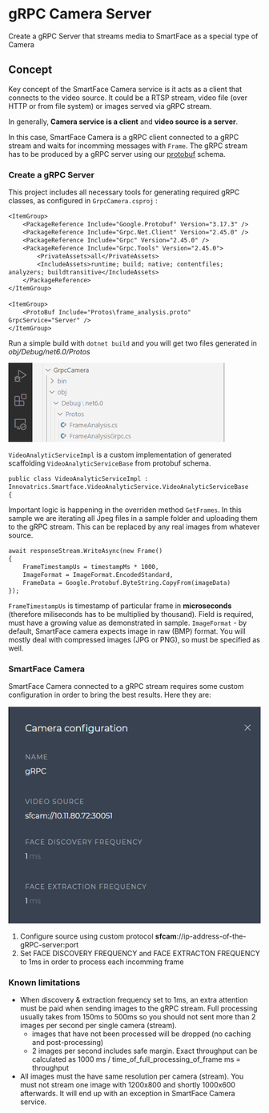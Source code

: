 # gRPC Camera Server
Create a gRPC Server that streams media to SmartFace as a special type of Camera

## Concept
Key concept of the SmartFace Camera service is it acts as a client that connects to the video source. It could be a RTSP stream, video file (over HTTP or from file system) or images served via gRPC stream. 

In generally, **Camera service is a client** and **video source is a server**.

In this case, SmartFace Camera is a gRPC client connected to a gRPC stream and waits for incomming messages with `Frame`. The gRPC stream has to be produced by a gRPC server using our <a href="protos/frame_analysis.proto" >protobuf</a> schema.

### Create a gRPC Server
This project includes all necessary tools for generating required gRPC classes, as configured in `GrpcCamera.csproj` :

```
<ItemGroup>
    <PackageReference Include="Google.Protobuf" Version="3.17.3" />
    <PackageReference Include="Grpc.Net.Client" Version="2.45.0" />
    <PackageReference Include="Grpc" Version="2.45.0" />
    <PackageReference Include="Grpc.Tools" Version="2.45.0">
        <PrivateAssets>all</PrivateAssets>
        <IncludeAssets>runtime; build; native; contentfiles; analyzers; buildtransitive</IncludeAssets>
    </PackageReference>
</ItemGroup>

<ItemGroup>
    <ProtoBuf Include="Protos\frame_analysis.proto" GrpcService="Server" />
</ItemGroup>
```

Run a simple build with  `dotnet build` and you will get two files generated in *obj/Debug/net6.0/Protos* 

![FrameAnalysis classes](/assets/GrpcCamera/proto-classes.png)

`VideoAnalyticServiceImpl` is a custom implementation of generated scaffolding `VideoAnalyticServiceBase` from protobuf schema.

```
public class VideoAnalyticServiceImpl : Innovatrics.Smartface.VideoAnalyticService.VideoAnalyticServiceBase
{
```

Important logic is happening in the overriden method `GetFrames`. In this sample we are iterating all Jpeg files in a sample folder and uploading them to the gRPC stream. This can be replaced by any real images from whatever source.

```
await responseStream.WriteAsync(new Frame()
{
    FrameTimestampUs = timestampMs * 1000,
    ImageFormat = ImageFormat.EncodedStandard,
    FrameData = Google.Protobuf.ByteString.CopyFrom(imageData)
});
```

`FrameTimestampUs` is timestamp of particular frame in **microseconds** (therefore miliseconds has to be multiplied by thousand). Field is required, must have a growing value as demonstrated in sample.
`ImageFormat` - by default, SmartFace camera expects image in raw (BMP) format. You will mostly deal with compressed images (JPG or PNG), so  must be specified as well.


### SmartFace Camera
SmartFace Camera connected to a gRPC stream requires some custom configuration in order to bring the best results. Here they are:

![SmartFace Camera config](/assets/GrpcCamera/camera-config.png)

1. Configure source using custom protocol **sfcam**://ip-address-of-the-gRPC-server:port 
2. Set FACE DISCOVERY FREQUENCY and FACE EXTRACTON FREQUENCY to 1ms in order to process each incomming frame

### Known limitations
- When discovery & extraction frequency set to 1ms, an extra attention must be paid when sending images to the gRPC stream. Full processing usually takes from 150ms to 500ms so you should not sent more than 2 images per second per single camera (stream).
  - images that have not been processed will be dropped (no caching and post-processing)
  - 2 images per second includes safe margin. Exact throughput can be calculated as 1000 ms / time_of_full_processing_of_frame ms = throughput
- All images must the have same resolution per camera (stream). You must not stream one image with 1200x800 and shortly 1000x600 afterwards. It will end up with an exception in SmartFace Camera service.